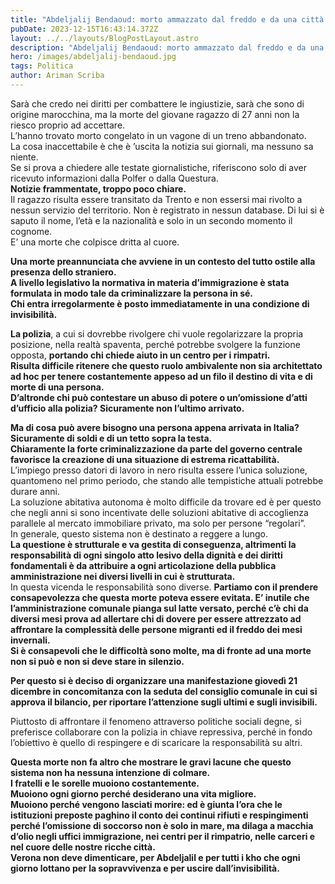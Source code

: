 ```yaml
---
title: "Abdeljalij Bendaoud: morto ammazzato dal freddo e da una città indifferente"
pubDate: 2023-12-15T16:43:14.372Z
layout: ../../layouts/BlogPostLayout.astro
description: "Abdeljalij Bendaoud: morto ammazzato dal freddo e da una città indifferente"
hero: /images/abdeljalij-bendaoud.jpg
tags: Politica
author: Ariman Scriba
---
```

Sarà che credo nei diritti per combattere le ingiustizie, sarà che sono di origine marocchina, ma la morte del giovane ragazzo di 27 anni non la riesco proprio ad accettare.\
L’hanno trovato morto congelato in un vagone di un treno abbandonato.\
La cosa inaccettabile è che è ’uscita la notizia sui giornali, ma nessuno sa niente.\
Se si prova a chiedere alle testate giornalistiche, riferiscono solo di aver ricevuto informazioni dalla Polfer o dalla Questura.\
**Notizie frammentate, troppo poco chiare.**\
Il ragazzo risulta essere transitato da Trento e non essersi mai rivolto a nessun servizio del territorio. Non è registrato in nessun database. Di lui si è saputo il nome, l’età e la nazionalità e solo in un secondo momento il cognome.\
E’ una morte che colpisce dritta al cuore. 

**Una morte preannunciata che avviene in un contesto del tutto ostile alla presenza dello straniero.** \
**A livello legislativo la normativa in materia d’immigrazione è stata formulata in modo tale da criminalizzare la persona in sé.**\
**Chi entra irregolarmente è posto immediatamente in una condizione di invisibilità.**

**La polizia**, a cui si dovrebbe rivolgere chi vuole regolarizzare la propria posizione, nella realtà spaventa, perché potrebbe svolgere la funzione opposta, **portando chi chiede aiuto in un centro per i rimpatri.**\
**Risulta difficile ritenere che questo ruolo ambivalente non sia architettato ad hoc per tenere costantemente appeso ad un filo il destino di vita e di morte di una persona.**\
**D’altronde chi può contestare un abuso di potere o un’omissione d’atti d’ufficio alla polizia? Sicuramente non l’ultimo arrivato.**

**Ma di cosa può avere bisogno una persona appena arrivata in Italia?**\
**Sicuramente di soldi e di un tetto sopra la testa.**\
**Chiaramente la forte criminalizzazione da parte del governo centrale favorisce la creazione di una situazione di estrema ricattabilità.** \
L’impiego presso datori di lavoro in nero risulta essere l’unica soluzione, quantomeno nel primo periodo, che stando alle tempistiche attuali potrebbe durare anni.\
La soluzione abitativa autonoma è molto difficile da trovare ed è per questo che negli anni si sono incentivate delle soluzioni abitative di accoglienza parallele al mercato immobiliare privato, ma solo per persone “regolari”.\
In generale, questo sistema non è destinato a reggere a lungo.\
**La questione è strutturale e va gestita di conseguenza, altrimenti la responsabilità di ogni singolo atto lesivo della dignità e dei diritti fondamentali è da attribuire a ogni articolazione della pubblica amministrazione nei diversi livelli in cui è strutturata.**\
In questa vicenda le responsabilità sono diverse. **Partiamo con il prendere consapevolezza che questa morte poteva essere evitata. E’ inutile che l’amministrazione comunale pianga sul latte versato, perché c’è chi da diversi mesi prova ad allertare chi di dovere per essere attrezzato ad affrontare la complessità delle persone migranti ed il freddo dei mesi invernali.**\
**Si è consapevoli che le difficoltà sono molte, ma di fronte ad una morte non si può e non si deve stare in silenzio.**

**Per questo si è deciso di organizzare una manifestazione giovedì 21 dicembre in concomitanza con la seduta del consiglio comunale in cui si approva il bilancio, per riportare l’attenzione sugli ultimi e sugli invisibili.**

Piuttosto di affrontare il fenomeno attraverso politiche sociali degne, si preferisce collaborare con la polizia in chiave repressiva, perché in fondo l’obiettivo è quello di respingere e di scaricare la responsabilità su altri.

**Questa morte non fa altro che mostrare le gravi lacune che questo sistema non ha nessuna intenzione di colmare.**\
**I fratelli e le sorelle muoiono costantemente.**\
**Muoiono ogni giorno perché desiderano una vita migliore.**\
**Muoiono perché vengono lasciati morire: ed è giunta l’ora che le istituzioni preposte paghino il conto dei continui rifiuti e respingimenti perché l’omissione di soccorso non è solo in mare, ma dilaga a macchia d’olio negli uffici immigrazione, nei centri per il rimpatrio, nelle carceri e nel cuore delle nostre ricche città.**\
**Verona non deve dimenticare, per Abdeljalil e per tutti i kho che ogni giorno lottano per la sopravvivenza e per uscire dall’invisibilità.**
